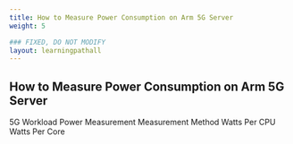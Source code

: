```yaml
---
title: How to Measure Power Consumption on Arm 5G Server
weight: 5

### FIXED, DO NOT MODIFY
layout: learningpathall
---
```


## How to Measure Power Consumption on Arm 5G Server

5G Workload Power Measurement
Measurement Method
Watts Per CPU
Watts Per Core
